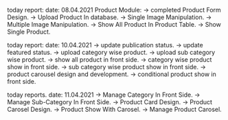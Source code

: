 today report:
    date: 08.04.2021
    Product Module:
    -> completed Product Form Design.
    -> Upload Product In database.
    -> Single Image Manipulation.
    -> Multiple Image Manipulation.
    -> Show All Product In Product Table.
    -> Show Single Product.

today report:
    date: 10.04.2021
    -> update publication status.
    -> update featured status.
    -> upload category wise product.
    -> upload sub category wise product.
    -> show all product in front side.
    -> category wise product show in front side.
    -> sub category wise product show in front side.
    -> product carousel design and development.
    -> conditional product show in front side.

today reports.
    date: 11.04.2021
    -> Manage Category In Front Side.
    -> Manage Sub-Category In Front Side.
    -> Product Card Design.
    -> Product Carosel Design.
    -> Product Show With Carosel.
    -> Manage Product Carosel.
````
